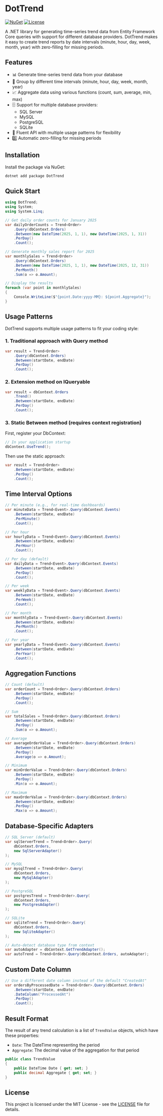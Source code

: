 # DotTrend

[![NuGet](https://img.shields.io/nuget/v/DotTrend.svg)](https://www.nuget.org/packages/DotTrend/)
[![License](https://img.shields.io/github/license/shoboske/dot-trend)](https://github.com/shoboske/dot-trend/blob/main/LICENSE)

A .NET library for generating time-series trend data from Entity Framework Core queries with support for different database providers. DotTrend makes it easy to create trend reports by date intervals (minute, hour, day, week, month, year) with zero-filling for missing periods.

## Features

- 📊 Generate time-series trend data from your database
- 📅 Group by different time intervals (minute, hour, day, week, month, year)
- 📈 Aggregate data using various functions (count, sum, average, min, max)
- 🗄️ Support for multiple database providers:
  - SQL Server
  - MySQL
  - PostgreSQL
  - SQLite
- 🧩 Fluent API with multiple usage patterns for flexibility
- 0️⃣ Automatic zero-filling for missing periods

## Installation

Install the package via NuGet:

```sh
dotnet add package DotTrend
```

## Quick Start

```csharp
using DotTrend;
using System;
using System.Linq;

// Get daily order counts for January 2025
var dailyOrderCounts = Trend<Order>
    .Query(dbContext.Orders)
    .Between(new DateTime(2025, 1, 1), new DateTime(2025, 1, 31))
    .PerDay()
    .Count();

// Generate monthly sales report for 2025
var monthlySales = Trend<Order>
    .Query(dbContext.Orders)
    .Between(new DateTime(2025, 1, 1), new DateTime(2025, 12, 31))
    .PerMonth()
    .Sum(o => o.Amount);

// Display the results
foreach (var point in monthlySales)
{
    Console.WriteLine($"{point.Date:yyyy-MM}: ${point.Aggregate}");
}
```

## Usage Patterns

DotTrend supports multiple usage patterns to fit your coding style:

### 1. Traditional approach with Query method

```csharp
var result = Trend<Order>
    .Query(dbContext.Orders)
    .Between(startDate, endDate)
    .PerDay()
    .Count();
```

### 2. Extension method on IQueryable

```csharp
var result = dbContext.Orders
    .Trend()
    .Between(startDate, endDate)
    .PerDay() 
    .Count();
```

### 3. Static Between method (requires context registration)

First, register your DbContext:

```csharp
// In your application startup
dbContext.UseTrend();
```

Then use the static approach:

```csharp
var result = Trend<Order>
    .Between(startDate, endDate)
    .PerDay()
    .Count();
```

## Time Interval Options

```csharp
// Per minute (e.g., for real-time dashboards)
var minuteData = Trend<Event>.Query(dbContext.Events)
    .Between(startDate, endDate)
    .PerMinute()
    .Count();

// Per hour
var hourlyData = Trend<Event>.Query(dbContext.Events)
    .Between(startDate, endDate)
    .PerHour()
    .Count();

// Per day (default)
var dailyData = Trend<Event>.Query(dbContext.Events)
    .Between(startDate, endDate)
    .PerDay()
    .Count();

// Per week
var weeklyData = Trend<Event>.Query(dbContext.Events)
    .Between(startDate, endDate)
    .PerWeek()
    .Count();

// Per month
var monthlyData = Trend<Event>.Query(dbContext.Events)
    .Between(startDate, endDate)
    .PerMonth()
    .Count();

// Per year
var yearlyData = Trend<Event>.Query(dbContext.Events)
    .Between(startDate, endDate)
    .PerYear()
    .Count();
```

## Aggregation Functions

```csharp
// Count (default)
var orderCount = Trend<Order>.Query(dbContext.Orders)
    .Between(startDate, endDate)
    .PerDay()
    .Count();

// Sum
var totalSales = Trend<Order>.Query(dbContext.Orders)
    .Between(startDate, endDate)
    .PerDay()
    .Sum(o => o.Amount);

// Average
var averageOrderValue = Trend<Order>.Query(dbContext.Orders)
    .Between(startDate, endDate)
    .PerDay()
    .Average(o => o.Amount);

// Minimum
var minOrderValue = Trend<Order>.Query(dbContext.Orders)
    .Between(startDate, endDate)
    .PerDay()
    .Min(o => o.Amount);

// Maximum
var maxOrderValue = Trend<Order>.Query(dbContext.Orders)
    .Between(startDate, endDate)
    .PerDay()
    .Max(o => o.Amount);
```

## Database-Specific Adapters

```csharp
// SQL Server (default)
var sqlServerTrend = Trend<Order>.Query(
    dbContext.Orders,
    new SqlServerAdapter()
);

// MySQL
var mysqlTrend = Trend<Order>.Query(
    dbContext.Orders,
    new MySqlAdapter()
);

// PostgreSQL
var postgresTrend = Trend<Order>.Query(
    dbContext.Orders,
    new PostgresAdapter()
);

// SQLite
var sqliteTrend = Trend<Order>.Query(
    dbContext.Orders,
    new SqliteAdapter()
);

// Auto-detect database type from context
var autoAdapter = dbContext.GetTrendAdapter();
var autoTrend = Trend<Order>.Query(dbContext.Orders, autoAdapter);
```

## Custom Date Column

```csharp
// Use a different date column instead of the default "CreatedAt"
var ordersByProcessedDate = Trend<Order>.Query(dbContext.Orders)
    .Between(startDate, endDate)
    .DateColumn("ProcessedAt")
    .PerDay()
    .Count();
```

## Result Format

The result of any trend calculation is a list of `TrendValue` objects, which have these properties:

- `Date`: The DateTime representing the period
- `Aggregate`: The decimal value of the aggregation for that period

```csharp
public class TrendValue
{
    public DateTime Date { get; set; }
    public decimal Aggregate { get; set; }
}
```

## License

This project is licensed under the MIT License - see the [LICENSE](LICENSE) file for details.
